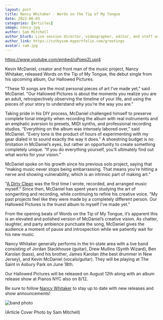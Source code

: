 ```yaml
---
layout: post
title: Nancy Whitaker - Words on the Tip of My Tongue
date: 2022-06-03
categories: [Articles]
image: nancy.jpg
author: Sam Mitchell
author_blurb: Live session director, videographer, editor, and staff writer for Tapedrop since 2019
author_link: https://cutbysam.myportfolio.com/greetings
avatar: sam.jpg
---
```


https://www.youtube.com/embed/uPpep2Lupj4

Kevin McDaniel, creator and front man of the music project, Nancy Whitaker, released Words on the Tip of My Tongue, the debut single from his upcoming album, Our Hallowed Pictures.

“These 10 songs are the most personal pieces of art I’ve made yet," said McDaniel. "Our Hallowed Pictures is about the moments you realize you are an adult, retrospectively observing the timeline of your life, and using the pieces of your story to understand why you’re the way you are."

Taking pride in his DIY process, McDaniel challenged himself to preserve complete tonal integrity when recording the album with real instruments and an emphatic aversion to presets, MIDI synths, and professional recording studios. “Everything on the album was intensely labored over,” said McDaniel. "Every tone is the product of hours of experimenting with my gear dialed in to sound exactly the way it does." A shoestring budget is no limitation in McDaniel’s eyes, but rather an opportunity to create something completely unique. “If you do everything yourself, you’ll ultimately find out what works for your vision.”

McDaniel spoke on his growth since his previous solo project, saying that “making music never stops being embarrassing. That means you’re hitting a nerve and showing vulnerability, which is an intrinsic part of making art.”

"[A Dirty Clean](https://www.youtube.com/watch?v=Q3iB9fhg7HQ&list=OLAK5uy_kmOK9Cwwi-skVie_Wj_XMwNe5F_01QXkQ) was the first time I wrote, recorded, and arranged music myself." Since then, McDaniel has spent years studying the art of songwriting and recording, while continuing to refine his creative voice. "My past projects feel like they were made by a completely different person. Our Hallowed Pictures is the truest album to myself I've made yet."

From the opening beats of Words on the Tip of My Tongue, it’s apparent this is an elevated and polished version of McDaniel’s creative vision. As chatter, laughter, and party ambience punctuate the song, McDaniel gives the audience a moment of pause and introspection while we patiently wait for his new music.

Nancy Whitaker generally performs in the tri-state area with a live band consisting of Jordan Stackhouse (guitar), Drew Mullins (Synth Wizard), Ben Karolan (bass), and his brother, James Karolan (the best drummer in New Jersey), and Kevin McDaniel (vocals/guitar). They will be playing at The Saint in Asbury Park on June 18th.

Our Hallowed Pictures will be released on August 12th along with an album release show at Pianos NYC also on 8/12.

Be sure to follow [Nancy Whitaker](https://www.instagram.com/nancy_whitaker_/) to stay up to date with new releases and show announcements!

![band photo](/assets/images/posts/nancy.jpg)

(Article Cover Photo by Sam Mitchell)
